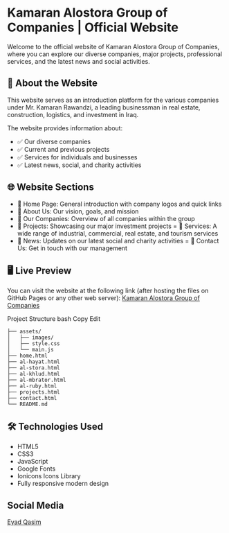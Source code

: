 # Kamaran Alostora Group of Companies | Official Website
Welcome to the official website of Kamaran Alostora Group of Companies, where you can explore our diverse companies, major projects, professional services, and the latest news and social activities.

## 🏢 About the Website
This website serves as an introduction platform for the various companies under Mr. Kamaran Rawandzi, a leading businessman in real estate, construction, logistics, and investment in Iraq.

The website provides information about:

- ✅ Our diverse companies
- ✅ Current and previous projects
- ✅ Services for individuals and businesses
- ✅ Latest news, social, and charity activities

## 🌐 Website Sections
- 🔹 Home Page: General introduction with company logos and quick links
- 🔹 About Us: Our vision, goals, and mission
- 🔹 Our Companies: Overview of all companies within the group
- 🔹 Projects: Showcasing our major investment projects
= 🔹 Services: A wide range of industrial, commercial, real estate, and tourism services
- 🔹 News: Updates on our latest social and charity activities
= 🔹 Contact Us: Get in touch with our management

## 🖥️ Live Preview
You can visit the website at the following link (after hosting the files on GitHub Pages or any other web server):
[Kamaran Alostora Group of Companies](http://kamaranostora.com/?fbclid=PAZXh0bgNhZW0CMTEAAad6mshs1FmC4ew5Sdb7ajezK-GDkqSngQXMhTkCxMoqXfJhe7Juq5DfPMtjqg_aem_0PyhNtpTQLxr75weKbwKHw)


Project Structure
bash
Copy
Edit
```project-root/
├── assets/
│   ├── images/        
│   ├── style.css       
│   └── main.js         
├── home.html           
├── al-hayat.html       
├── al-stora.html       
├── al-khlud.html       
├── al-mbrator.html     
├── al-ruby.html        
├── projects.html       
├── contact.html        
└── README.md
``` 

## 🛠️ Technologies Used
- HTML5
- CSS3
- JavaScript
- Google Fonts
- Ionicons Icons Library
- Fully responsive modern design


## Social Media
[Eyad Qasim](https://www.linkedin.com/in/eyad-qasim-2a96b624b/)



